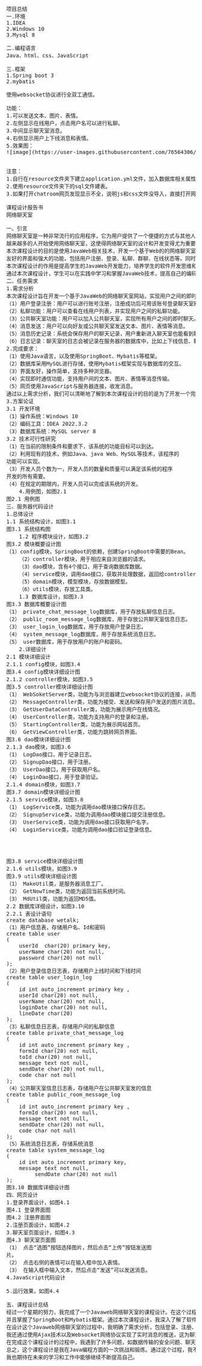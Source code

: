 <pre>
项目总结
一.环境
1.IDEA
2.Windows 10
3.Mysql 8

二.编程语言
Java、html、css、JavaScript

三.框架
1.Spring boot 3
2.mybatis

使用websocket协议进行全双工通信。

功能：
1.可以发送文本、图片、表情。
2.左侧显示在线用户，点击用户名可以进行私聊。
3.中间显示聊天室消息。
4.右侧显示用户上下线消息和表情。
5.效果图：
![image](https://user-images.githubusercontent.com/76564306/224483581-9d9f273b-b5ec-4a10-8df7-6168808ee39f.png)


注意：
1.自行在resource文件夹下建立application.yml文件，加入数据库相关属性，及端口等信息。
2.使用resource文件夹下的sql文件建表。
3.如果打开chatroom网页发现显示不全，说明js和css文件没导入，直接打开网页和运行服务器后再打开网页是不一样的引入路径。

课程设计报告书
网络聊天室 

一、引言
网络聊天室是一种非常流行的应用程序，它为用户提供了一个便捷的方式与其他人交流，分享信息和建立联系。随着互联网的发展和普及，
越来越多的人开始使用网络聊天室，这使得网络聊天室的设计和开发变得尤为重要。
本次课程设计的目的是使用JavaWeb相关技术，开发一个基于Web的的网络聊天室，为用户提供一个良好的聊天体验和交流平台。该聊天室应具有简洁、
友好的界面和强大的功能，包括用户注册、登录、私聊、群聊、在线状态等。同时，该聊天室还应该具有较高的可扩展性和可维护性，便于后期的升级和维护。
本次课程设计的作用是提高学生的JavaWeb开发能力，培养学生的软件开发思维和架构设计能力，同时让学生深入了解网络编程和实际项目开发的流程。
通过本次课程设计，学生可以在实践中学习和掌握JavaWeb技术，提高自己的编码能力和项目管理能力，为将来的工作和学习打下坚实的基础。
二、任务需求
1.需求分析
本次课程设计旨在开发一个基于JavaWeb的网络聊天室网站，实现用户之间的即时聊天功能。在开发过程中，需要满足以下功能需求：
（1）用户登录注册：用户可以进行账号注册，注册成功后可用该账号登录聊天室网站，如果已有账号则可以直接登录聊天室网站。
（2）私聊功能：用户可以查看在线用户列表，并实现用户之间的私聊功能。
（3）公共聊天室功能：用户可以加入公共聊天室，实现所有用户之间的即时聊天。
（4）消息发送：用户可以向好友或公共聊天室发送文本、图片、表情等消息。
（5）消息历史记录：系统会保存用户的聊天记录，用户重新进入聊天室也能看到聊天记录。
（6）日志记录：聊天室的日志会被记录在服务器的数据库中，比如上下线信息、聊天信息等。
2.完成要求：
（1）使用Java语言，以及使用SpringBoot、Mybatis等框架。
（2）数据库采用MySQL进行存储，使用Mybatis框架实现与数据库的交互。
（3）界面友好，操作简单，支持多种浏览器。
（4）实现即时通信功能，支持用户间的文本、图片、表情等消息传输。
（5）网页使用JavaScript与服务器连接，收发消息。
通过以上需求分析，我们可以清晰地了解到本次课程设计的目的是为了开发一个完整的Javaweb网络聊天室，实现用户之间的即时聊天功能，并且要求程序具有较高的安全性和稳定性。
3.方案论证
3.1 开发环境
（1）操作系统：Windows 10
（2）编码工具：IDEA 2022.3.2
（3）数据库系统：MySQL server 8
3.2 技术可行性研究
（1）在当前的限制条件和要求下，该系统的功能目标可以到达。
（2）利用现有的技术，例如Java、java Web、MySQL等技术，该程序的
功能可以实现。
（3）开发人员个数为一，开发人员的数量和质量可以满足该系统的程序
开发的所有需要。
（4）在规定的期限内，开发人员可以完成该系统的开发。
	4.用例图，如图2.1
图2.1 用例图
三、服务器代码设计
1.总体设计
1.1 系统结构设计，如图3.1
图3.1 系统结构图
	1.2 程序模块设计，如图3.2
图3.2 模块概要设计图
（1）config模块，SpringBoot的依赖，创建SpringBoot中需要的Bean。
	（2）controller模块，用于相应来自浏览器的请求。
	（3）dao模块，含有4个接口，用于查询数据库数据。
	（4）service模块，调用dao接口，获取并处理数据，返回给controller模块使用。
	（5）domain模块，模型模块，存放数据模型。
	（6）utils模块，存放工具类。
	1.3 数据库设计，如图3.3
图3.3 数据库概要设计图
（1）	private_chat_message_log数据库，用于存放私聊信息日志。
（2）	public_room_message_log数据库，用于存放公共聊天室信息日志。
（3）	user_login_log数据库，用于存放用户登录日志。
（4）	system_message_log数据库，用于存放系统消息日志。
（5）	user数据库，用于存放用户的账户和密码。
	2.详细设计
2.1 模块详细设计
2.1.1 config模块，如图3.4
图3.4 config模块详细设计图
2.1.2 controller模块，如图3.5
图3.5 controller模块详细设计图
（1）	WebSoketServer类，功能为与浏览器建立websocket协议的连接，从而进行全双工通信。
（2）	MessageController类，功能为接受、发送和保存用户发送的图片消息。
（3）	GetUserDataController类，功能为展示用户在线情况。
（4）	UserController类，功能为支持用户的登录和注册。
（5）	StartingController类，功能为展示网站首页。
（6）	GetViewController类，功能为跳转网页界面。
图3.6 dao模块详细设计图
2.1.3 dao模块，如图3.6
（1）	LogDao接口，用于记录日志。
（2）	SignupDao接口，用于注册。
（3）	UserDao接口，用于获取用户名。
（4）	LoginDao接口，用于登录验证。
2.1.4 domain模块，如图3.7
图3.7 domain模块详细设计图
2.1.5 service模块，如图3.8
（1）	LogService类，功能为调用dao模块接口保存日志。
（2）	SignupService类，功能为调用dao模块接口提交注册信息。
（3）	UserService类，功能为调用dao接口获取用户名字。
（4）	LoginService类，功能为调用dao接口验证登录信息。




图3.8 service模块详细设计图
2.1.6 utils模块，如图3.9
图3.9 utils模块详细设计图
（1）	MakeUtil类，是服务器消息工厂。
（2）	GetNowTime类，功能为返回当前系统时间。
（3）	MdUtil类，功能为返回MD5值。
2.2 数据库详细设计，如图3.10
2.2.1 表设计语句
create database wetalk;
（1）用户信息表，存储用户名、Id和密码
create table user
(
    userId  char(20) primary key,
    userName char(20) not null,
    password char(20) not null
);
（2）用户登录信息日志表，存储用户上线时间和下线时间
create table user_login_log
(
    id int auto_increment primary key ,
    userId char(20) not null,
    userName char(20) not null,
    loginDate char(20) not null,
    lineDate char(20)
);
（3）私聊信息日志表，存储用户间的私聊信息
create table private_chat_message_log
(
    id int auto_increment primary key ,
    formId char(20) not null,
    toId char(20) not null,
    message text not null,
    sendDate char(20) not null,
    code char not null
);
（4）公共聊天室信息日志表，存储用户在公共聊天室发的信息
create table public_room_message_log
(
    id int auto_increment primary key ,
    formId char(20) not null,
    message text not null,
    sendDate char(20) not null,
    code char not null
);
（5）系统消息日志表，存储系统消息
create table system_message_log
(
    id int auto_increment primary key,
    message text not null,
   		 sendDate char(20) not null
);
图3.10 数据库详细设计图
四、网页设计
1.登录界面设计，如图4.1
图4.1 登录界面图
图4.2 注册界面图
2.注册页面设计，如图4.2
3.聊天室页面设计，如图4.3
图4.3 聊天室页面图
（1）	点击“选图”按钮选择图片，然后点击“上传”按钮发送图
片。
（2）	点击右侧的表情可以在输入框中加入表情。
（3）	在输入框中输入文本，然后点击“发送”可以发送消息。
4.JavaScript代码设计

5.运行效果，如图4.4

五、课程设计总结
经过一个星期的努力，我完成了一个Javaweb网络聊天室的课程设计。在这个过程中，我学习了许多关于Java编程语言、Javaweb开发以及网络通信的知识和技能，
并且掌握了SpringBoot和Mybatis框架。通过本次课程设计，我深入了解了软件开发的流程和方法，提高了自己的编程能力和实践能力。
在设计这个Javaweb网络聊天室的过程中，我明确了需求分析，包括登录、注册、在线聊天、私信等功能，并按照设计要求实现了这些功能。同时，
我还通过使用Ajax技术以及Websocket网络协议实现了实时消息的推送，这为聊天室的实时性提供了支持。另外，我还为聊天室设计了简洁的界面，不华丽但实用，这提高了用户的体验。
在完成这个课程设计的过程中，我遇到了许多问题，如数据传输的安全问题、聊天记录的存储问题等等。通过解决这些问题，我学习到了更多的知识和技能，并提高了自己的解决问题的能力。
总之，这个课程设计是我在Java编程方面的一次挑战和锻炼。通过这个过程，我不仅获得了知识和技能，而且还提高了自己的实践能力和创新能力。这个课程设计对我的职业生涯有着积极的影响，
我也期待在未来的学习和工作中能够继续不断提高自己。
</pre>
